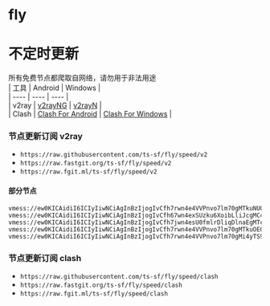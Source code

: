 # fly
# 不定时更新
所有免费节点都爬取自网络，请勿用于非法用途  
|  工具  | Android  | Windows  |  
|  ----  | ----   | ----  |  
| v2ray  | [v2rayNG](https://github.com/2dust/v2rayNG/releases) | [v2rayN](https://github.com/2dust/v2rayN/releases) |  
| Clash  | [Clash For Android](https://github.com/Kr328/ClashForAndroid/releases) | [Clash For Windows](https://github.com/Fndroid/clash_for_windows_pkg/releases) | 
  
### 节点更新订阅  v2ray
- `https://raw.githubusercontent.com/ts-sf/fly/speed/v2`  
- `https://raw.fastgit.org/ts-sf/fly/speed/v2`  
- `https://raw.fgit.ml/ts-sf/fly/speed/v2`  
#### 部分节点  
``` 
vmess://ew0KICAidiI6ICIyIiwNCiAgInBzIjogIvCfh7rwn4e4VVPnvo7lm70gMTkuNU0vcyIsDQogICJhZGQiOiAiMTA0LjI0LjIxNy4yMTMiLA0KICAicG9ydCI6ICIyMDgyIiwNCiAgImlkIjogIjE5YzZlYzFiLTIyMzAtNDFkNC1mZjFjLWM4NDQ5ZGMxZWQ1ZiIsDQogICJhaWQiOiAiMCIsDQogICJzY3kiOiAiYXV0byIsDQogICJuZXQiOiAid3MiLA0KICAidHlwZSI6ICJub25lIiwNCiAgImhvc3QiOiAidG91LnZ0Y3NzLnRvcCIsDQogICJwYXRoIjogIi95dWxpbmdrYWlzaGkwMSIsDQogICJ0bHMiOiAiIiwNCiAgInNuaSI6ICIiLA0KICAiYWxwbiI6ICIiLA0KICAiZnAiOiAiIg0KfQ==
vmess://ew0KICAidiI6ICIyIiwNCiAgInBzIjogIvCfh67wn4exSUzku6XoibLliJcgMC4yTS9zIiwNCiAgImFkZCI6ICJpczFrYW0uMDl2cG4uY29tIiwNCiAgInBvcnQiOiAiODAiLA0KICAiaWQiOiAiYWIzZGVmNDAtNWQ2Zi00YTNkLWFiZGMtYTk4MDU2YjM3MzdhIiwNCiAgImFpZCI6ICIwIiwNCiAgInNjeSI6ICJhdXRvIiwNCiAgIm5ldCI6ICJ3cyIsDQogICJ0eXBlIjogIm5vbmUiLA0KICAiaG9zdCI6ICJpczFrYW0uMDl2cG4uY29tIiwNCiAgInBhdGgiOiAiL3ZtZXNzLyIsDQogICJ0bHMiOiAiIiwNCiAgInNuaSI6ICIiLA0KICAiYWxwbiI6ICIiLA0KICAiZnAiOiAiIg0KfQ==
vmess://ew0KICAidiI6ICIyIiwNCiAgInBzIjogIvCfh7jwn4esU0fmlrDliqDlnaEgMTcuNU0vcyIsDQogICJhZGQiOiAiMTYyLjE1OS4xMjguMzYiLA0KICAicG9ydCI6ICI0NDMiLA0KICAiaWQiOiAiOGVmMzc3NjAtODcxMS00ZjI5LThhODctZGFhNWJkMTRhMDI2IiwNCiAgImFpZCI6ICIwIiwNCiAgInNjeSI6ICJhdXRvIiwNCiAgIm5ldCI6ICJ3cyIsDQogICJ0eXBlIjogIm5vbmUiLA0KICAiaG9zdCI6ICJzZzEucHFqYy5idXp6IiwNCiAgInBhdGgiOiAiL3BxL3NnMT9lZD0yMDQ4IiwNCiAgInRscyI6ICJ0bHMiLA0KICAic25pIjogIiIsDQogICJhbHBuIjogIiINCn0=
vmess://ew0KICAidiI6ICIyIiwNCiAgInBzIjogIvCfh7rwn4e4VVPnvo7lm70gMTkuOE0vcyIsDQogICJhZGQiOiAiMTM3LjE3NS4yMS4xNDAiLA0KICAicG9ydCI6ICI0MjAxNCIsDQogICJpZCI6ICI0MTgwNDhhZi1hMjkzLTRiOTktOWIwYy05OGNhMzU4MGRkMjQiLA0KICAiYWlkIjogIjY0IiwNCiAgInNjeSI6ICJhdXRvIiwNCiAgIm5ldCI6ICJ0Y3AiLA0KICAidHlwZSI6ICJub25lIiwNCiAgImhvc3QiOiAiIiwNCiAgInBhdGgiOiAiLyIsDQogICJ0bHMiOiAiIiwNCiAgInNuaSI6ICIiLA0KICAiYWxwbiI6ICIiLA0KICAiZnAiOiAiIg0KfQ==
vmess://ew0KICAidiI6ICIyIiwNCiAgInBzIjogIvCfh7rwn4e4VVPnvo7lm70gMi4yTS9zIiwNCiAgImFkZCI6ICIxMDQuMzEuMTYuMjgiLA0KICAicG9ydCI6ICI4MCIsDQogICJpZCI6ICI1OGZlMTU0Mi01MjkwLTQwYWQtODE1YS03NzcwN2E4MWFmZTUiLA0KICAiYWlkIjogIjAiLA0KICAic2N5IjogImF1dG8iLA0KICAibmV0IjogIndzIiwNCiAgInR5cGUiOiAibm9uZSIsDQogICJob3N0IjogImNhNC50ZWhtZTIuZnVuIiwNCiAgInBhdGgiOiAiL0lPZWJoTE1obDFDVGJGSGJMOTVteWZSWDIiLA0KICAidGxzIjogIiIsDQogICJzbmkiOiAiIiwNCiAgImFscG4iOiAiIiwNCiAgImZwIjogIiINCn0=
```
### 节点更新订阅  clash
- `https://raw.githubusercontent.com/ts-sf/fly/speed/clash`  
- `https://raw.fastgit.org/ts-sf/fly/speed/clash`  
- `https://raw.fgit.ml/ts-sf/fly/speed/clash`  
